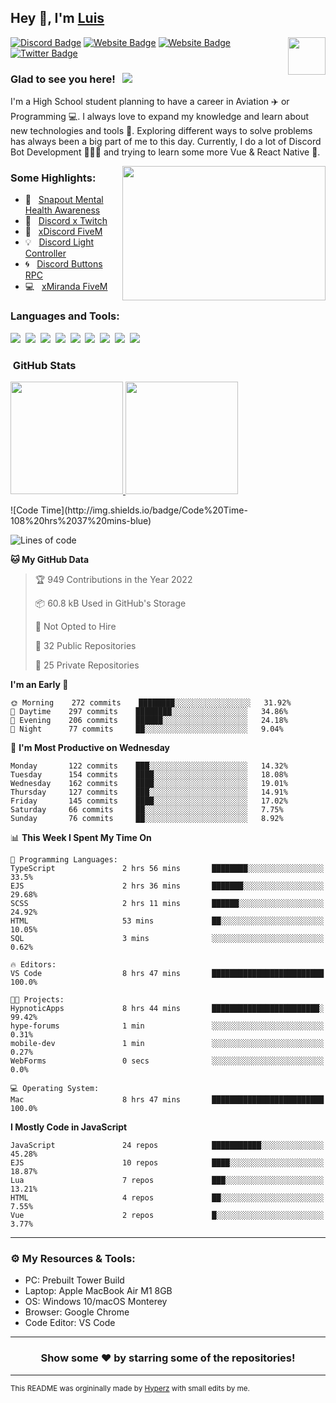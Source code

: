 ## Hey 👋, I'm [Luis](https://hypnoticsiege.net/) 

<img align="right" height="60" width="60" alt="" src="https://hypnoticsiege.net/images/uploads/logo.png" />

[![Discord Badge](https://img.shields.io/badge/-Discord-000000?style=flat-square&logo=Discord&logoColor=white)](https://hypnoticsiege.net/discord)
[![Website Badge](https://img.shields.io/badge/Snowside-000000?style=flat-square&logo=snowpack&logoColor=blue)](https://hypnoticsiege.net/snowside)
[![Website Badge](https://img.shields.io/badge/Website-000000?style=flat-square&logo=google-chrome&logoColor=white)](https://hypnoticsiege.net/)
[![Twitter Badge](https://img.shields.io/badge/-Twitter-000000?style=flat-square&logo=Twitter&logoColor=blue)](https://twitter.com/hypnoticsiege)

### Glad to see you here! &nbsp; ![](https://komarev.com/ghpvc/?username=HypnoticSiege&label=Views&color=blue&style=plastic) 

I'm a High School student planning to have a career in Aviation ✈️ or Programming 💻. I always love to expand my knowledge and learn about new technologies and tools 🔨.  Exploring different ways to solve problems has always been a big part of me to this day. Currently, I do a lot of Discord Bot Development 👨🏻‍💻 and trying to learn some more Vue & React Native 👀.

<img align="right" height="215" width="325" alt="" src="https://cdn.dribbble.com/users/416610/screenshots/4801105/coding_desk_flat_vector_ui_ux_design_illustration_motion_animation_gif2.gif" />


### Some Highlights:

- 📌 &nbsp; [Snapout Mental Health Awareness](https://snapout.nl/)
- 🚀 &nbsp; [Discord x Twitch](https://github.com/HypnoticSiege/Discord-x-Twitch)
- 🏫 &nbsp; [xDiscord FiveM](https://github.com/HypnoticSiege/xDiscord)
- 💡 &nbsp; [Discord Light Controller](https://github.com/HypnoticSiege/discord-light-controller)
- 🌀 &nbsp; [Discord Buttons RPC](https://github.com/HypnoticSiege/Discord-Buttons-RPC)
- 💻 &nbsp; [xMiranda FiveM](https://github.com/HypnoticSiege/xMiranda)

### Languages and Tools:

![](https://img.shields.io/badge/JavaScript-000000?style=for-the-badge&logo=javascript&logoColor=yellow)&nbsp;
![](https://img.shields.io/badge/Node.js-000000?style=for-the-badge&logo=node.js&logoColor=green)&nbsp;
![](https://img.shields.io/badge/HTML5-000000?style=for-the-badge&logo=html5&logoColor=orange)&nbsp;
![](https://img.shields.io/badge/CSS3-000000?style=for-the-badge&logo=css3&logoColor=blue)&nbsp;
![](https://img.shields.io/badge/Typescript-000000?style=for-the-badge&logo=typescript&logoColor=blue)&nbsp;
![](https://img.shields.io/badge/Windows-000000?style=for-the-badge&logo=windows&logoColor=blue)&nbsp;
![](https://img.shields.io/badge/Linux-000000?style=for-the-badge&logo=linux&logoColor=orange)&nbsp;
![](https://img.shields.io/badge/Discord-000000?style=for-the-badge&logo=discord&logoColor=white)&nbsp;
![](https://img.shields.io/badge/GitHub-000000?style=for-the-badge&logo=github&logoColor=white)&nbsp;

### &nbsp;GitHub Stats

<p align="left">
<a href="https://github.com/HypnoticSiege">
  <img height="180em" src="https://github-readme-stats-eight-theta.vercel.app/api?username=HypnoticSiege&show_icons=true&theme=react&include_all_commits=true&count_private=true"/>
  <img height="180em" src="https://github-readme-stats-eight-theta.vercel.app/api/top-langs/?username=HypnoticSiege&layout=compact&langs_count=8&theme=react"/>
  </a>
</p>
<!--START_SECTION:waka-->
![Code Time](http://img.shields.io/badge/Code%20Time-108%20hrs%2037%20mins-blue)

![Lines of code](https://img.shields.io/badge/From%20Hello%20World%20I%27ve%20Written-138%20Thousand%20lines%20of%20code-blue)

**🐱 My GitHub Data** 

> 🏆 949 Contributions in the Year 2022
 > 
> 📦 60.8 kB Used in GitHub's Storage 
 > 
> 🚫 Not Opted to Hire
 > 
> 📜 32 Public Repositories 
 > 
> 🔑 25 Private Repositories  
 > 
**I'm an Early 🐤** 

```text
🌞 Morning    272 commits    ████████░░░░░░░░░░░░░░░░░   31.92% 
🌆 Daytime    297 commits    ████████░░░░░░░░░░░░░░░░░   34.86% 
🌃 Evening    206 commits    ██████░░░░░░░░░░░░░░░░░░░   24.18% 
🌙 Night      77 commits     ██░░░░░░░░░░░░░░░░░░░░░░░   9.04%

```
📅 **I'm Most Productive on Wednesday** 

```text
Monday       122 commits    ███░░░░░░░░░░░░░░░░░░░░░░   14.32% 
Tuesday      154 commits    ████░░░░░░░░░░░░░░░░░░░░░   18.08% 
Wednesday    162 commits    ████░░░░░░░░░░░░░░░░░░░░░   19.01% 
Thursday     127 commits    ███░░░░░░░░░░░░░░░░░░░░░░   14.91% 
Friday       145 commits    ████░░░░░░░░░░░░░░░░░░░░░   17.02% 
Saturday     66 commits     ██░░░░░░░░░░░░░░░░░░░░░░░   7.75% 
Sunday       76 commits     ██░░░░░░░░░░░░░░░░░░░░░░░   8.92%

```


📊 **This Week I Spent My Time On** 

```text
💬 Programming Languages: 
TypeScript               2 hrs 56 mins       ████████░░░░░░░░░░░░░░░░░   33.5% 
EJS                      2 hrs 36 mins       ███████░░░░░░░░░░░░░░░░░░   29.68% 
SCSS                     2 hrs 11 mins       ██████░░░░░░░░░░░░░░░░░░░   24.92% 
HTML                     53 mins             ██░░░░░░░░░░░░░░░░░░░░░░░   10.05% 
SQL                      3 mins              ░░░░░░░░░░░░░░░░░░░░░░░░░   0.62%

🔥 Editors: 
VS Code                  8 hrs 47 mins       █████████████████████████   100.0%

🐱‍💻 Projects: 
HypnoticApps             8 hrs 44 mins       ████████████████████████░   99.42% 
hype-forums              1 min               ░░░░░░░░░░░░░░░░░░░░░░░░░   0.31% 
mobile-dev               1 min               ░░░░░░░░░░░░░░░░░░░░░░░░░   0.27% 
WebForms                 0 secs              ░░░░░░░░░░░░░░░░░░░░░░░░░   0.0%

💻 Operating System: 
Mac                      8 hrs 47 mins       █████████████████████████   100.0%

```

**I Mostly Code in JavaScript** 

```text
JavaScript               24 repos            ███████████░░░░░░░░░░░░░░   45.28% 
EJS                      10 repos            ████░░░░░░░░░░░░░░░░░░░░░   18.87% 
Lua                      7 repos             ███░░░░░░░░░░░░░░░░░░░░░░   13.21% 
HTML                     4 repos             ██░░░░░░░░░░░░░░░░░░░░░░░   7.55% 
Vue                      2 repos             █░░░░░░░░░░░░░░░░░░░░░░░░   3.77%

```



<!--END_SECTION:waka-->

---

### ⚙️ My Resources & Tools:

- PC: Prebuilt Tower Build
- Laptop: Apple MacBook Air M1 8GB
- OS: Windows 10/macOS Monterey
- Browser: Google Chrome
- Code Editor: VS Code

---

<h3 align=center>Show some ❤️ by starring some of the repositories!</h3>

---
<small>This README was orgininally made by <a href="https://hyperz.net/">Hyperz</a> with small edits by me.</small>
